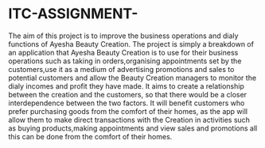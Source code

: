 # ITC-ASSIGNMENT-
The aim of this project is to improve the business operations and dialy functions of Ayesha Beauty Creation.
The project is simply a breakdown of an application that Ayesha Beauty Creation is to use for their business operations such as taking in orders,organising appointments set by the customers,use it as a medium of advertising promotions and sales to potential customers and allow the Beauty  Creation managers to monitor the dialy incomes and profit they have made.
It aims to create a relationship between the creation and the customers, so that there would be a closer interdependence between the two factors.
It will benefit customers who prefer purchasing goods from the comfort of their homes, as the app will allow them to make direct transactions with the Creation in activities such as buying products,making appointments and view sales and promotions all this can be done from the comfort of their homes.
